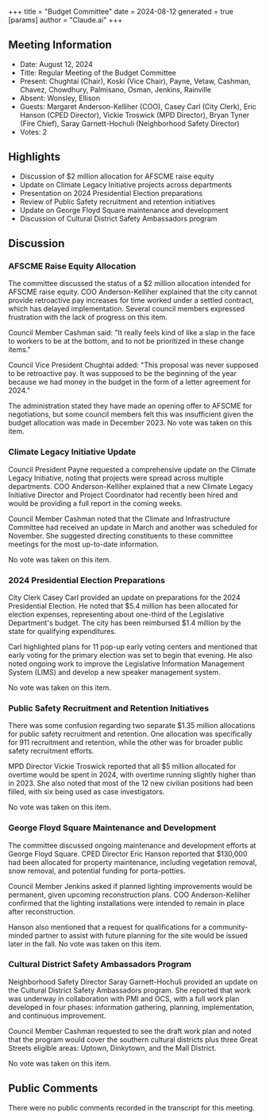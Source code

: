 +++
title = "Budget Committee"
date = 2024-08-12
 generated = true
[params]
  author = "Claude.ai"
+++

## Meeting Information

- Date: August 12, 2024
- Title: Regular Meeting of the Budget Committee
- Present: Chughtai (Chair), Koski (Vice Chair), Payne, Vetaw, Cashman, Chavez, Chowdhury, Palmisano, Osman, Jenkins, Rainville
- Absent: Wonsley, Ellison
- Guests: Margaret Anderson-Kelliher (COO), Casey Carl (City Clerk), Eric Hanson (CPED Director), Vickie Troswick (MPD Director), Bryan Tyner (Fire Chief), Saray Garnett-Hochuli (Neighborhood Safety Director)
- Votes: 2

## Highlights

- Discussion of $2 million allocation for AFSCME raise equity
- Update on Climate Legacy Initiative projects across departments
- Presentation on 2024 Presidential Election preparations
- Review of Public Safety recruitment and retention initiatives
- Update on George Floyd Square maintenance and development
- Discussion of Cultural District Safety Ambassadors program

## Discussion

### AFSCME Raise Equity Allocation

The committee discussed the status of a $2 million allocation intended for AFSCME raise equity. COO Anderson-Kelliher explained that the city cannot provide retroactive pay increases for time worked under a settled contract, which has delayed implementation. Several council members expressed frustration with the lack of progress on this item.

Council Member Cashman said: "It really feels kind of like a slap in the face to workers to be at the bottom, and to not be prioritized in these change items."

Council Vice President Chughtai added: "This proposal was never supposed to be retroactive pay. It was supposed to be the beginning of the year because we had money in the budget in the form of a letter agreement for 2024."

The administration stated they have made an opening offer to AFSCME for negotiations, but some council members felt this was insufficient given the budget allocation was made in December 2023. No vote was taken on this item.

### Climate Legacy Initiative Update

Council President Payne requested a comprehensive update on the Climate Legacy Initiative, noting that projects were spread across multiple departments. COO Anderson-Kelliher explained that a new Climate Legacy Initiative Director and Project Coordinator had recently been hired and would be providing a full report in the coming weeks.

Council Member Cashman noted that the Climate and Infrastructure Committee had received an update in March and another was scheduled for November. She suggested directing constituents to these committee meetings for the most up-to-date information.

No vote was taken on this item.

### 2024 Presidential Election Preparations

City Clerk Casey Carl provided an update on preparations for the 2024 Presidential Election. He noted that $5.4 million has been allocated for election expenses, representing about one-third of the Legislative Department's budget. The city has been reimbursed $1.4 million by the state for qualifying expenditures.

Carl highlighted plans for 11 pop-up early voting centers and mentioned that early voting for the primary election was set to begin that evening. He also noted ongoing work to improve the Legislative Information Management System (LIMS) and develop a new speaker management system.

No vote was taken on this item.

### Public Safety Recruitment and Retention Initiatives

There was some confusion regarding two separate $1.35 million allocations for public safety recruitment and retention. One allocation was specifically for 911 recruitment and retention, while the other was for broader public safety recruitment efforts.

MPD Director Vickie Troswick reported that all $5 million allocated for overtime would be spent in 2024, with overtime running slightly higher than in 2023. She also noted that most of the 12 new civilian positions had been filled, with six being used as case investigators.

No vote was taken on this item.

### George Floyd Square Maintenance and Development

The committee discussed ongoing maintenance and development efforts at George Floyd Square. CPED Director Eric Hanson reported that $130,000 had been allocated for property maintenance, including vegetation removal, snow removal, and potential funding for porta-potties.

Council Member Jenkins asked if planned lighting improvements would be permanent, given upcoming reconstruction plans. COO Anderson-Kelliher confirmed that the lighting installations were intended to remain in place after reconstruction.

Hanson also mentioned that a request for qualifications for a community-minded partner to assist with future planning for the site would be issued later in the fall. No vote was taken on this item.

### Cultural District Safety Ambassadors Program

Neighborhood Safety Director Saray Garnett-Hochuli provided an update on the Cultural District Safety Ambassadors program. She reported that work was underway in collaboration with PMI and OCS, with a full work plan developed in four phases: information gathering, planning, implementation, and continuous improvement.

Council Member Cashman requested to see the draft work plan and noted that the program would cover the southern cultural districts plus three Great Streets eligible areas: Uptown, Dinkytown, and the Mall District.

No vote was taken on this item.

## Public Comments

There were no public comments recorded in the transcript for this meeting.
